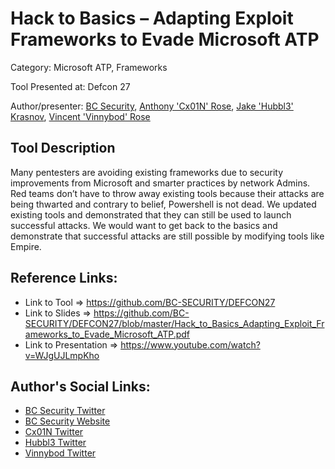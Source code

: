 # Hack to Basics – Adapting Exploit Frameworks to Evade Microsoft ATP

Category: Microsoft ATP, Frameworks

Tool Presented at: Defcon 27

Author/presenter: [BC Security](https://github.com/BC-SECURITY), [Anthony 'Cx01N' Rose](https://github.com/Cx01N), [Jake 'Hubbl3' Krasnov](https://github.com/Hubbl3), [Vincent 'Vinnybod' Rose](https://github.com/vinnybod)

## Tool Description

Many pentesters are avoiding existing frameworks due to security improvements from Microsoft and smarter practices by network Admins. Red teams don’t have to throw away existing tools because their attacks are being thwarted and contrary to belief, Powershell is not dead. We updated existing tools and demonstrated that they can still be used to launch successful attacks. We would want to get back to the basics and demonstrate that successful attacks are still possible by modifying tools like Empire.

## Reference Links:
- Link to Tool => https://github.com/BC-SECURITY/DEFCON27
- Link to Slides => https://github.com/BC-SECURITY/DEFCON27/blob/master/Hack_to_Basics_Adapting_Exploit_Frameworks_to_Evade_Microsoft_ATP.pdf
- Link to Presentation => https://www.youtube.com/watch?v=WJgUJLmpKho

## Author's Social Links:
- [BC Security Twitter](https://twitter.com/BCSecurity)
- [BC Security Website](https://www.bc-security.org/)
- [Cx01N Twitter](https://twitter.com/Cx01N_) 
- [Hubbl3 Twitter](https://twitter.com/_Hubbl3)
- [Vinnybod Twitter](https://twitter.com/_vinnybod)
